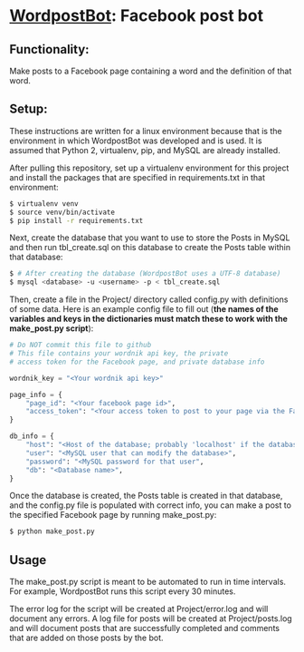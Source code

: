 # [WordpostBot](https://www.facebook.com/WordpostBot): Facebook post bot

## Functionality:
  Make posts to a Facebook page containing a word and the definition of that word.

## Setup:
  These instructions are written for a linux environment because that is the environment in which WordpostBot was developed and is used. It is assumed that Python 2, virtualenv, pip, and MySQL are already installed.

  After pulling this repository, set up a virtualenv environment for this project and install the packages that are specified in requirements.txt in that environment:
```bash
$ virtualenv venv
$ source venv/bin/activate
$ pip install -r requirements.txt
```
  Next, create the database that you want to use to store the Posts in MySQL and then run tbl_create.sql on this database to create the Posts table within that database:
```bash
$ # After creating the database (WordpostBot uses a UTF-8 database)
$ mysql <database> -u <username> -p < tbl_create.sql
``` 
  Then, create a file in the Project/ directory called config.py with definitions of some data. Here is an example config file to fill out (**the names of the variables and keys in the dictionaries must match these to work with the make_post.py script**):
```python
# Do NOT commit this file to github
# This file contains your wordnik api key, the private 
# access token for the Facebook page, and private database info

wordnik_key = "<Your wordnik api key>"

page_info = {
	"page_id": "<Your facebook page id>",
	"access_token": "<Your access token to post to your page via the Facebook graph API>"
}

db_info = {
	"host": "<Host of the database; probably 'localhost' if the database is on the machine that will run the make_post.py script>",
	"user": "<MySQL user that can modify the database>", 
	"password": "<MySQL password for that user",
	"db": "<Database name>",
}
```
  Once the database is created, the Posts table is created in that database, and the config.py file is populated with correct info, you can make a post to the specified Facebook page by running make_post.py:
```bash
$ python make_post.py
```

## Usage
  The make_post.py script is meant to be automated to run in time intervals. For example, WordpostBot runs this script every 30 minutes.
  
  The error log for the script will be created at Project/error.log and will document any errors.
  A log file for posts will be created at Project/posts.log and will document posts that are successfully completed and comments that are added on those posts by the bot.
